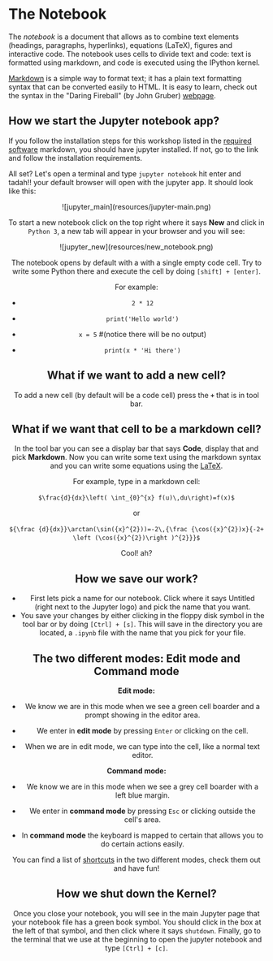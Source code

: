 # The Notebook

The *notebook* is a document that allows as to combine text elements (headings, 
paragraphs, hyperlinks), equations (LaTeX), figures and interactive code. The
notebook uses cells to divide text and code: text is formatted using markdown,
and code is executed using the IPython kernel. 

[Markdown](https://daringfireball.net/projects/markdown/) is a simple way to
format text; it has a plain text formatting syntax that can be converted easily
to HTML. It is easy to learn, check out the syntax in the "Daring Fireball" 
(by John Gruber) [webpage](https://daringfireball.net/projects/markdown/syntax).


## How we start the Jupyter notebook app?

If you follow the installation steps for this workshop listed in the [required
software](https://github.com/barbagroup/essential_skills_RRC/blob/master/software_requirements.md)
markdown, you should have jupyter installed. If not, go to the link and follow
the installation requirements.

All set? Let's open a terminal and type `jupyter notebook` hit enter and tadah!!
your default browser will open with the jupyter app. It should look like this:

<center>![jupyter_main](resources/jupyter-main.png)<center>

To start a new notebook click on the top right where it says **New** and click 
in `Python 3`, a new tab will appear in your browser and you will see:

<center>![jupyter_new](resources/new_notebook.png)<center>

The notebook opens by default with a with a single empty code cell. Try to write
some Python there and execute the cell  by doing `[shift] + [enter]`.

For example:

* `2 * 12` 

* `print('Hello world')`

* `x = 5` #(notice there will be no output)

* `print(x * 'Hi there')`

## What if we want to add a new cell? 

To add a new cell (by default will be a code cell) press the **`+`** that is in
tool bar. 

## What if we want that cell to be a markdown cell? 

In the tool bar you can see a display bar that says **Code**, display that and 
pick **Markdown**. Now you can write some text using the markdown syntax and you
can write some equations using the [LaTeX](https://en.wikipedia.org/wiki/LaTeX).

For example, type in a markdown cell:

`$\frac{d}{dx}\left( \int_{0}^{x} f(u)\,du\right)=f(x)$`

or 

`${\frac {d}{dx}}\arctan(\sin({x}^{2}))=-2\,{\frac {\cos({x}^{2})x}{-2+
\left (\cos({x}^{2})\right )^{2}}}$`

Cool! ah? 

## How we save our work? 

* First lets pick a name for our notebook. Click where it says Untitled (right 
next to the Jupyter logo) and pick the name that you want. 
* You save your changes by either clicking in the floppy disk symbol in the tool
bar or by doing  `[Ctrl] + [s]`. This will save in the directory you are located,
a `.ipynb` file with the name that you pick for your file. 


## The two different modes: Edit mode and Command mode

**Edit mode:**

* We know we are in this mode when we see a green cell boarder and a prompt 
showing in the editor area.

* We enter in **edit mode** by pressing `Enter` or clicking on the cell.

* When we are in edit mode, we can type into the cell, like a normal text editor.


**Command mode:**

* We know we are in this mode when we see a grey cell boarder with a left blue
margin.

* We enter in **command mode** by pressing `Esc` or clicking outside the cell's
area.

* In **command mode** the keyboard is mapped to certain that allows
you to do certain actions easily.


You can find a list of [shortcuts](https://www.cheatography.com/weidadeyue/cheat-sheets/jupyter-notebook/)
in the two different modes, check them out and have fun!


## How we shut down the Kernel?

Once you close your notebook, you will see in the main Jupyter page that your 
notebook file has a green book symbol. You should click in the box at the left 
of that symbol, and then click where it says `shutdown`. Finally, go to the
terminal that we use at the beginning to open the jupyter notebook and type
`[Ctrl] + [c]`.
 




